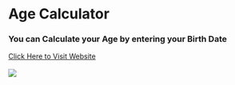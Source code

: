 <h1>Age Calculator</h1>
<h3>You can Calculate your Age by entering your Birth Date</h3>
<a href="https://sanketvyadav.github.io/age_calculator/">Click Here to Visit Website</a>
<br><br> 

<img src="https://i.imgur.com/oZV9f7a.png">
